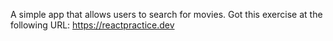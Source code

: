 A simple app that allows users to search for movies. Got this exercise at the following URL: https://reactpractice.dev
